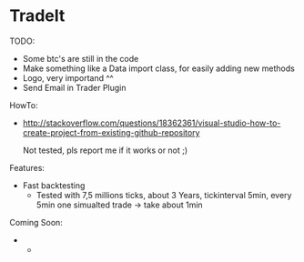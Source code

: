 # TradeIt

TODO:
* Some btc's are still in the code
* Make something like a Data import class, for easily adding new methods 
* Logo, very importand ^^
* Send Email in Trader Plugin

HowTo:
* http://stackoverflow.com/questions/18362361/visual-studio-how-to-create-project-from-existing-github-repository

   Not tested, pls report me if it works or not ;)

Features:
* Fast backtesting
  * Tested with 7,5 millions ticks, about 3 Years, tickinterval 5min, every 5min one simualted trade -> take about 1min

Coming Soon:
* -
